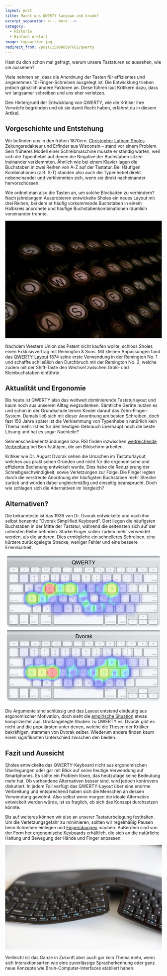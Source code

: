 ```yaml
---
layout: post
title: Macht uns QWERTY langsam und krank?
excerpt_separator: <!-- more -->
category:
  - Historie
  - Einfach erklärt
image: typewriter.jpg
redirect_from: /post/159680897662/qwerty
---
```


Hast du dich schon mal gefragt, warum unsere Tastaturen so aussehen, wie sie aussehen?

Viele nehmen an, dass die Anordnung der Tasten für effizientes und angenehmes 10-Finger-Schreiben ausgelegt ist. Die Entwicklung trieben jedoch gänzlich andere Faktoren an. Diese führen laut Kritikern dazu, dass wir langsamer schreiben und uns eher verletzen.

Den Hintergrund der Entwicklung von QWERTY, wie die Kritiker ihre Vorwürfe begründen und ob sie damit Recht haben, erfährst du in diesem Artikel. <!-- more -->

## Vorgeschichte und Entstehung

Wir befinden uns in den frühen 1870ern. [Christopher Latham Sholes](https://www.youtube.com/watch?v=OI1F_c8MPVc) – Zeitungsredakteur und Erfinder aus Wisconsin – stand vor einem Problem. Sein früheres Modell einer Schreibmaschine musste er ständig warten, weil sich die Typenhebel auf denen die Negative der Buchstaben sitzen ineinander verklemmten. Ähnlich wie bei einem Klavier lagen die Buchstaben in zwei Reihen von A-Z auf der Tastatur. Bei Häufigen Kombinationen (z.B. S-T) standen also auch die Typenhebel direkt nebeneinander und verklemmten sich, wenn sie direkt nacheinander hervorschossen.

Wie ordnet man also die Tasten an, um solche Blockaden zu verhindern? Nach jahrelangem Ausprobieren entwickelte Sholes ein neues Layout mit drei Reihen, bei dem er häufig vorkommende Buchstaben in einem Halbkreis anordnete und häufige Buchstabenkombinationen räumlich voneinander trennte.

[![Typewriter von Mike McKay](/assets/typewriter.jpg)](https://www.flickr.com/photos/mikeymckay/)

Nachdem Western Union das Patent nicht kaufen wollte, schloss Sholes einen Exklusivvertrag mit Remington & Sons. Mit kleinen Anpassungen fand das [QWERTY-Layout](https://en.wikipedia.org/wiki/QWERTY#History) 1874 seine erste Verwendung in der Remington No. 1 und schaffte schließlich den Durchbruch mit der Remington No. 2, welche zudem mit der Shift-Taste den Wechsel zwischen Groß- und Kleinbuchstaben einführte.

## Aktualität und Ergonomie

Bis heute ist QWERTY also das weltweit dominierende Tastaturlayout und kaum noch aus unserem Alltag wegzudenken. Sämtliche Geräte nutzen es und schon in der Grundschule lernen Kinder darauf das Zehn-Finger-System. Damals ließ sich mit dieser Anordnung am besten Schreiben, doch fast 150 Jahre später ist die Verklemmung von Typenhebeln natürlich kein Thema mehr. Ist es für den heutigen Gebrauch überhaupt noch die beste Lösung und hat es sogar Nachteile?

Sehnenscheibenentzündungen bzw. RSI finden inzwischen [weitreichende Verbreitung](http://www.itk-igmetall.de/arbeit-und-beruf.html?nid=73&q=) bei Berufstätigen, die am Bildschirm arbeiten.

Kritiker wie Dr. August Dvorak sehen die Ursachen im Tastaturlayout, welches aus praktischen Gründen und nicht für die ergonomische und effiziente Bedienung entwickelt wurde. Dies habe die Reduzierung der Schreibgeschwindigkeit, sowie Verletzungen zur Folge. Die Finger legten durch die verstreute Anordnung der häufigsten Buchstaben mehr Strecke zurück und würden dabei ungleichmäßig und einseitig beansprucht. Doch wie schlagen sich die Alternativen im Vergleich?

## Alternativen?

Die bekannteste ist das 1936 von Dr. Dvorak entwickelte und nach ihm selbst benannte "Dvorak Simplified Keyboard". Dort liegen die häufigsten Buchstaben in der Mitte der Tastatur, während die seltensten sich auf der untersten Reihe befinden. Starke Finger sollen zudem mehr verwendet werden, als die anderen. Dies ermögliche ein schnelleres Schreiben, eine kürzere zurückgelegte Strecke, weniger Fehler und eine bessere Erlernbarkeit.

[![QWERTY vs Dvorak von aimee rivers](/assets/qwerty-dvorak.png)](https://www.flickr.com/photos/sermoa/)

Die Argumente sind schlüssig und das Layout entstand eindeutig aus ergonomischer Motivation, doch sieht die [empirische Situation](https://en.wikipedia.org/wiki/Dvorak_Simplified_Keyboard#Controversies_and_criticism) etwas komplizierter aus. Großangelegte Studien zu QWERTY vs. Dvorak gibt es nicht und die populärsten unter denen, welche die Thesen der Kritiker bekräftigen, stammen von Dvorak selber. Wiederum andere finden kaum einen signifikanten Unterschied zwischen den beiden.

## Fazit und Aussicht

Sholes entwickelte das QWERTY-Keyboard nicht aus ergonomischen Überlegungen oder gar mit Blick auf seine heutige Verwendung auf Smartphones. Es sollte ein Problem lösen, das heutzutage keine Bedeutung mehr hat. Ob vorhandene Alternativen besser sind, wird jedoch kontrovers diskutiert. In jedem Fall verfügt das QWERTY-Layout über eine enorme Verbreitung und entsprechend haben sich die Menschen an dessen Verwendung gewöhnt. Also selbst wenn morgen die ideale Alternative entwickelt werden würde, ist es fraglich, ob sich das Konzept durchsetzen könnte.

Bis auf weiteres können wir also an unserer Tastaturbelegung festhalten. Um die Verletzungsgefahr zu minimieren, sollten wir regelmäßig Pausen beim Schreiben einlegen und [Fingerübungen](http://www.repetitive-strain-injury.de/dehnuebungen.php) machen. Außerdem sind von der Form her [ergonomische Keyboards](https://www.amazon.de/s/ref=nb_sb_noss_2?__mk_de_DE=%C3%85M%C3%85%C5%BD%C3%95%C3%91&url=search-alias%3Daps&field-keywords=ergonomisches+keyboard) erhältlich, die sich an die natürliche Haltung und Bewegung der Hände und Finger anpassen.

[![Microsoft Sculpt von Mack Male](/assets/ms-sculpt.jpg)](https://www.flickr.com/photos/mastermaq/)

Vielleicht ist das Ganze in Zukunft aber auch gar kein Thema mehr, wenn sich Interaktionsarten wie eine zuverlässige Spracherkennung oder ganz neue Konzepte wie Brain-Computer-Interfaces etabliert haben.
